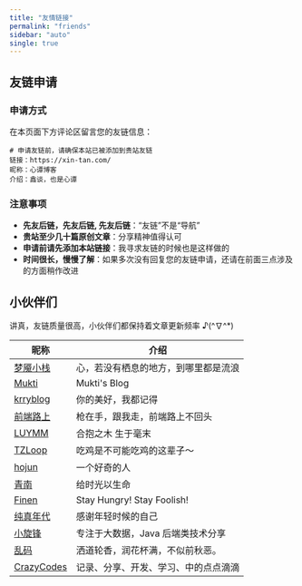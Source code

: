 ```yaml
---
title: "友情链接"
permalink: "friends"
sidebar: "auto"
single: true
---
```


## 友链申请

### 申请方式

在本页面下方评论区留言您的友链信息：

```
# 申请友链前，请确保本站已被添加到贵站友链
链接：https://xin-tan.com/
昵称：心谭博客
介绍：鑫谈，也是心谭
```

### 注意事项

-   **先友后链，先友后链, 先友后链**：“友链”不是“导航”
-   **贵站至少几十篇原创文章**：分享精神值得认可
-   **申请前请先添加本站链接**：我寻求友链的时候也是这样做的
-   **时间很长，慢慢了解**：如果多次没有回复您的友链申请，还请在前面三点涉及的方面稍作改进

## 小伙伴们

讲真，友链质量很高，小伙伴们都保持着文章更新频率 ♪\(^∇^\*\)

| 昵称                                    | 介绍                                 |
| --------------------------------------- | ------------------------------------ |
| [梦魇小栈](https://blog.ihoey.com)      | 心，若没有栖息的地方，到哪里都是流浪 |
| [Mukti](https://feizhaojun.com)         | Mukti's Blog                         |
| [krryblog](https://ainyi.com)           | 你的美好，我都记得                   |
| [前端路上](https://refined-x.com)       | 枪在手，跟我走，前端路上不回头       |
| [LUYMM](https://luymm.com)              | 合抱之木 生于毫末                    |
| [TZLoop](https://www.whereareyou.site/) | 吃鸡是不可能吃鸡的这辈子～           |
| [hojun](https://www.hojun.cn/)          | 一个好奇的人                         |
| [青南](https://www.kingname.info)       | 给时光以生命                         |
| [Finen](https://www.finen.top/)         | Stay Hungry! Stay Foolish!           |
| [纯真年代](http://www.bblog.vip)        | 感谢年轻时候的自己                   |
| [小旋锋](http://laijianfeng.org/)       | 专注于大数据，Java 后端类技术分享    |
| [乱码](https://luan.ma/)                | 洒道轮香，润花杯满，不似前秋恶。     |
| [CrazyCodes](https://blog.fastrun.cn/)  | 记录、分享、开发、学习、中的点点滴滴 |
